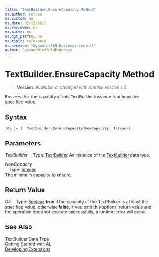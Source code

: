 ```yaml
---
title: "TextBuilder.EnsureCapacity Method"
ms.author: solsen
ms.custom: na
ms.date: 02/15/2021
ms.reviewer: na
ms.suite: na
ms.tgt_pltfrm: na
ms.topic: reference
ms.service: "dynamics365-business-central"
author: SusanneWindfeldPedersen
---
```

[//]: # (START>DO_NOT_EDIT)
[//]: # (IMPORTANT:Do not edit any of the content between here and the END>DO_NOT_EDIT.)
[//]: # (Any modifications should be made in the .xml files in the ModernDev repo.)
# TextBuilder.EnsureCapacity Method
> **Version**: _Available or changed with runtime version 1.0._

Ensures that the capacity of this TextBuilder instance is at least the specified value.


## Syntax
```
[Ok := ]  TextBuilder.EnsureCapacity(NewCapacity: Integer)
```
## Parameters
*TextBuilder*
&emsp;Type: [TextBuilder](textbuilder-data-type.md)
An instance of the [TextBuilder](textbuilder-data-type.md) data type.

*NewCapacity*  
&emsp;Type: [Integer](../integer/integer-data-type.md)  
The minimum capacity to ensure.  


## Return Value
*Ok*
&emsp;Type: [Boolean](../boolean/boolean-data-type.md)
**true** if the capacity of the TextBuilder is at least the specified value, otherwise **false**. If you omit this optional return value and the operation does not execute successfully, a runtime error will occur.  


[//]: # (IMPORTANT: END>DO_NOT_EDIT)
## See Also
[TextBuilder Data Type](textbuilder-data-type.md)  
[Getting Started with AL](../../devenv-get-started.md)  
[Developing Extensions](../../devenv-dev-overview.md)